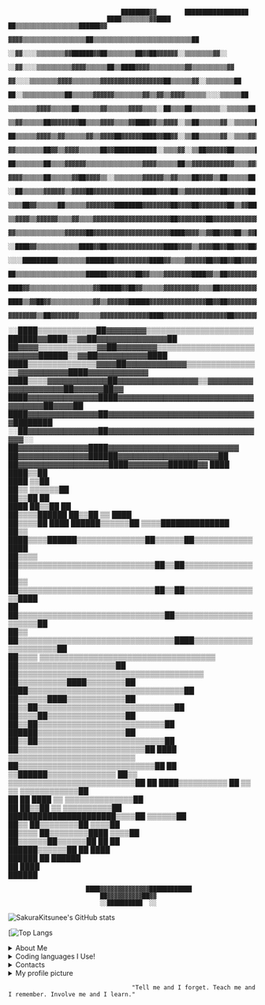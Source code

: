                                                                                                   
                                    ████████▓▓        ██████████████████                          
                                ████▒▒▒▒▒▒▒▒▓▓████  ██▒▒▒▒▒▒▒▒▒▒▒▒▒▒▒▒▒▒██████▓▓                  
                            ▓▓▓▓▒▒▒▒▒▒▒▒▒▒▒▒▒▒▒▒▒▒██▒▒▒▒▒▒▒▒▒▒▒▒▒▒▒▒▒▒▒▒▒▒▒▒▒▒▒▒██                
                        ░░▓▓░░░░▒▒▒▒▒▒▒▒▓▓██████▓▓██▒▒▒▒▒▒▒▒██▓▓██▓▓▓▓▓▓░░▒▒▒▒▒▒▒▒▓▓░░            
                      ░░▓▓░░░░▒▒▒▒▒▒▒▒▒▒▓▓▓▓▒▒▒▒▒▒██▒▒████▓▓▓▓▒▒▒▒▒▒▒▒▒▒▓▓▒▒▒▒▒▒▒▒▒▒▓▓            
                      ▓▓░░░░▒▒▒▒▒▒▒▒▓▓▓▓▒▒▒▒▒▒▒▒▓▓▓▓▓▓▓▓▓▓▓▓▓▓▓▓▓▓██▒▒▒▒▒▒▓▓░░▒▒▒▒▒▒▒▒██          
                    ██░░▒▒▒▒▒▒▒▒▒▒▒▒██▒▒▒▒▒▒▓▓▓▓▓▓▒▒▒▒▒▒▒▒▓▓▒▒▓▓▒▒▓▓▓▓▒▒▒▒▒▒░░░░▒▒▒▒▒▒██          
                  ▒▒▒▒▒▒▒▒▓▓▓▓▒▒▒▒▒▒██▒▒▒▒▒▒▓▓▒▒▒▒▒▒▓▓▓▓▒▒▒▒░░██▒▒▒▒██▒▒▒▒▒▒▒▒░░▒▒▒▒▒▒██          
                ▒▒▓▓▒▒▒▒▒▒██▓▓▓▓▓▓▓▓██▒▒▒▒▓▓▓▓▒▒▒▒▓▓████▓▓▒▒▓▓▓▓░░▒▒██▒▒▒▒▒▒▓▓░░▒▒▒▒▒▒██          
                ██▒▒▒▒▒▒▓▓▓▓▒▒▓▓▒▒▒▒▒▒▓▓▒▒▓▓▓▓██▓▓▓▓▓▓████▓▓██▓▓░░▒▒██▒▒▒▒▒▒▓▓░░▒▒▒▒▓▓▒▒          
              ▓▓▒▒▒▒▒▒▒▒██▓▓▒▒▓▓▓▓▒▒▒▒▒▒██▓▓████████████░░▒▒▒▒▓▓░░▒▒██▓▓▓▓▓▓██▒▒▒▒▒▒██            
              ██▒▒▒▒▒▒▒▒██▒▒▒▒▓▓▓▓▓▓▒▒▒▒▒▒▒▒▒▒▒▒▒▒▒▒▓▓▓▓▒▒▒▒▒▒██▒▒▓▓▓▓▓▓▓▓▓▓▓▓▒▒▒▒▓▓▒▒            
              ▓▓▓▓▒▒▒▒▒▒██▒▒▒▒▒▒▓▓██▓▓▓▓▒▒░░▒▒▒▒▒▒▒▒▓▓▓▓▓▓▒▒▓▓▒▒▒▒██▓▓▓▓▒▒██▒▒▒▒▒▒██              
              ░░██▒▒▒▒▒▒▓▓▓▓▓▓▒▒▓▓▓▓██▓▓▓▓▓▓▓▓▓▓▓▓▓▓████▓▓▓▓██▒▒▓▓▓▓▓▓▓▓▓▓██▓▓▓▓▓▓██              
            ▒▒▒▒██▓▓▒▒▒▒▒▒██▒▒▒▒▒▒▓▓▓▓▓▓▓▓████████▓▓▓▓▓▓▓▓██▓▓▓▓██▓▓▓▓▓▓▓▓██▒▒▓▓████▒▒▒▒          
          ▒▒▓▓▓▓▒▒▓▓▓▓▓▓▒▒▒▒▓▓▒▒▒▒▓▓▓▓▓▓▓▓▓▓▓▓▓▓▓▓▓▓▓▓▓▓██▓▓▓▓▓▓▓▓██▓▓▓▓▓▓▓▓▓▓▓▓▓▓▓▓▓▓▓▓▒▒▒▒      
        ▓▓▒▒▒▒▒▒▒▒▒▒▒▒▒▒▓▓▓▓▓▓██▓▓▓▓▓▓▓▓▓▓▓▓▓▓▓▓▓▓▓▓▓▓████▓▓▓▓▒▒▓▓██▓▓▓▓██▒▒▓▓██▓▓▓▓▓▓▓▓▓▓▓▓▓▓    
        ░░████▓▓▒▒▒▒▒▒▒▒▒▒▒▒████▓▓██▓▓▓▓▓▓▓▓▓▓▓▓▓▓▓▓████▓▓▓▓▒▒▓▓▓▓██▓▓██▓▓▓▓██▓▓▓▓▓▓▓▓▓▓▓▓▓▓▓▓▓▓  
          ░░░░██████████▒▒▒▒▒▒▒▒████████▓▓▓▓▓▓▓▓▓▓████▓▓▒▒▒▒▓▓▓▓▓▓██▓▓██▓▓██▓▓▓▓▓▓▓▓▓▓▓▓▓▓▓▓▓▓▓▓▓▓
              ██▒▒▒▒▒▒▒▒▒▒▒▒▒▒▒▒▒▒▒▒██████▓▓▓▓▓▓▓▓██▓▓▒▒▒▒▓▓▓▓▓▓▓▓████▓▓▒▒██▓▓▓▓▓▓▓▓▓▓▓▓▓▓▓▓▓▓▓▓██
              ████▓▓▒▒▒▒▒▒▒▒▒▒▒▒▒▒▒▒▒▒▓▓██████▓▓██▓▓▒▒▒▒▒▒▓▓▓▓▓▓▓▓▓▓▒▒▒▒██▓▓▓▓▓▓▓▓▓▓▓▓▓▓▓▓▓▓▓▓▓▓██
          ████▒▒▓▓██▓▓▒▒▒▒▒▒▒▒▒▒▒▒▓▓▒▒▓▓▓▓▓▓██████▓▓▓▓▓▓▓▓▓▓▓▓▓▓▓▓██▓▓██▓▓▓▓▓▓▓▓▓▓▓▓▓▓▓▓▓▓▓▓████  
        ▓▓▓▓▓▓▓▓▒▒██▓▓▓▓▓▓▓▓▒▒▒▒▒▒▓▓▓▓▓▓▓▓▓▓▓▓▓▓████▓▓▓▓▓▓▓▓▓▓▓▓▓▓▓▓▓▓██▓▓▓▓▓▓▓▓▓▓▓▓▓▓██████░░░░  
  ░░████▒▒▒▒▒▒▒▒▒▒▒▒██▓▓▓▓▓▓▓▓▒▒▒▒▒▒▒▒▒▒▒▒▒▒▒▒▒▒▒▒▒▒██████▓▓████▒▒▓▓██▓▓▓▓▓▓▓▓▓▓▓▓▓▓██            
  ██▓▓▓▓▒▒▒▒▒▒▒▒▒▒▒▒▓▓██▓▓▓▓▓▓▓▓▒▒▒▒▒▒▒▒▒▒▒▒▒▒▒▒▒▒▒▒▓▓▓▓▓▓██████▒▒▓▓██▓▓▓▓▓▓▓▓▓▓████              
  ████▒▒▒▒▒▒▒▒▒▒▒▒▒▒▓▓▓▓██▓▓▓▓▓▓▓▓▓▓▓▓▒▒▒▒▒▒▒▒▒▒▒▒▒▒▒▒▓▓▓▓▓▓▓▓▓▓████▓▓▓▓▓▓▓▓▓▓▓▓                  
      ████▒▒▒▒▓▓▓▓▓▓▓▓▓▓▓▓██▓▓▓▓▓▓▓▓▓▓▓▓▓▓▓▓▒▒▓▓▓▓▓▓▓▓▓▓▓▓▓▓▓▓▓▓▓▓██▓▓▓▓▓▓██▓▓                    
          ████▓▓▓▓▓▓▓▓▓▓▓▓▓▓████▓▓▓▓▓▓▓▓▓▓▓▓▓▓▓▓▓▓▓▓▓▓▓▓▓▓▓▓▓▓▓▓▓▓██▓▓▓▓██                        
              ████▓▓▓▓▓▓▓▓▓▓▓▓▓▓██▓▓▓▓▓▓▓▓▓▓▓▓▓▓▓▓▓▓▓▓▓▓▓▓▓▓▓▓▓▓████████                          
                ░░██▓▓▓▓▓▓▓▓▓▓▓▓▓▓██▓▓▓▓▓▓▓▓▓▓▓▓▓▓▓▓▓▓▓▓▓▓▓▓▓▓▓▓▓▓▓▓░░                            
                    ██▓▓▓▓▓▓▓▓▓▓▓▓▓▓████▓▓▓▓▓▓▓▓▓▓▓▓▓▓▓▓▓▓▓▓▓▓▓▓▓▓                                
                      ██▓▓▓▓▓▓▓▓▓▓▓▓▓▓██████▓▓▓▓▓▓▓▓▓▓▓▓▓▓▓▓▓▓▓▓██                                
                        ██▓▓▓▓▓▓▓▓▓▓▓▓▓▓▓▓▓▓████▓▓▓▓▓▓▓▓██████▓▓                                                            ████                                
                                    ████▒▒██                                
                                  ████  ▒▒██                                
                                ██▒▒  ▒▒▒▒▒▒██                              
                              ██▒▒██        ██                              
  ████                      ██▒▒██          ██                              
██▒▒▒▒██████                ██▒▒██      ▒▒  ████                            
██▒▒▒▒██    ████      ██████▒▒▒▒▒▒██    ▒▒▒▒██████████████                  
██▒▒    ████▒▒▒▒██████▒▒▒▒▒▒▒▒▒▒▒▒▒▒██▒▒▒▒▒▒██▒▒▒▒▒▒▒▒▒▒▒▒████              
██▒▒▒▒      ██▒▒▒▒▒▒▒▒▒▒▒▒▒▒▒▒▒▒▒▒▒▒▒▒▒▒▒▒██▒▒██▒▒▒▒▒▒▒▒▒▒▒▒▒▒██            
  ██▒▒      ██▒▒▒▒▒▒▒▒▒▒▒▒▒▒▒▒▒▒▒▒▒▒▒▒▒▒▒▒██▒▒██▒▒▒▒▒▒▒▒▒▒▒▒▒▒▒▒████        
  ██        ██▒▒▒▒▒▒▒▒▒▒▒▒▒▒▒▒▒▒▒▒▒▒▒▒▒▒▒▒▒▒██▒▒▒▒▒▒▒▒▒▒▒▒▒▒▒▒▒▒▒▒▒▒██      
  ██▒▒    ██▒▒▒▒▒▒▒▒▒▒▒▒▒▒▒▒▒▒▒▒▒▒▒▒▒▒▒▒▒▒▒▒████▒▒▒▒▒▒▒▒▒▒▒▒▒▒▒▒▒▒▒▒▒▒██    
  ██▒▒▒▒  ▒▒▒▒▒▒▒▒▒▒▒▒▒▒▒▒▒▒▒▒▒▒▒▒▒▒▒▒▒▒▒▒▒▒▒▒  ██▒▒▒▒▒▒▒▒▒▒▒▒▒▒▒▒▒▒▒▒██    
    ██▒▒▒▒▒▒▒▒▒▒▒▒▒▒▒▒▒▒▒▒▒▒▒▒▒▒▒▒▒▒▒▒▒▒▒▒▒▒    ██▒▒▒▒▒▒▒▒▒▒████▒▒▒▒▒▒▒▒██  
    ████▒▒▒▒▒▒▒▒▒▒▒▒▒▒▒▒▒▒▒▒▒▒▒▒▒▒▒▒▒▒▒▒██      ██▒▒▒▒▒▒████▒▒▒▒▒▒▒▒▒▒▒▒██  
    ██▒▒██▒▒▒▒▒▒▒▒▒▒▒▒▒▒▒▒▒▒▒▒▒▒▒▒▒▒▒▒██        ██▒▒▒▒██▒▒▒▒▒▒▒▒▒▒▒▒▒▒▒▒██  
      ██▒▒██▒▒▒▒▒▒▒▒▒▒▒▒▒▒▒▒▒▒▒▒▒▒▒▒▒▒██        ██████▒▒▒▒▒▒▒▒▒▒▒▒▒▒▒▒▒▒██  
      ██▒▒██▒▒▒▒▒▒▒▒▒▒▒▒▒▒▒▒▒▒▒▒▒▒▒▒▒▒██      ██▒▒▒▒▒▒▒▒▒▒▒▒▒▒▒▒▒▒▒▒▒▒▒▒▒▒██
        ████  ▒▒▒▒▒▒▒▒▒▒▒▒▒▒▒▒▒▒▒▒▒▒▒▒▒▒    ██▒▒▒▒▒▒▒▒▒▒▒▒▒▒▒▒▒▒▒▒▒▒▒▒▒▒▒▒██
          ██    ▒▒██████▒▒▒▒▒▒▒▒▒▒▒▒▒▒    ██▒▒  ▒▒▒▒▒▒▒▒▒▒▒▒▒▒▒▒▒▒▒▒▒▒▒▒▒▒██
          ██            ████▒▒▒▒▒▒▒▒▒▒    ██  ▒▒  ▒▒        ▒▒▒▒▒▒▒▒▒▒▒▒██  
            ██                      ██  ████  ▒▒          ▒▒▒▒▒▒▒▒▒▒▒▒▒▒██  
              ██                      ██▒▒██              ▒▒  ▒▒▒▒▒▒▒▒▒▒██  
                ██████████████████████▒▒▒▒██                    ▒▒▒▒▒▒██    
                      ██▒▒      ██▒▒▒▒▒▒▒▒██                    ▒▒▒▒██      
                      ██▒▒▒▒  ██▒▒▒▒▒▒▒▒████                  ▒▒▒▒██        
                      ██▒▒▒▒▒▒██▒▒▒▒▒▒██  ██                    ██          
                        ██████▒▒▒▒▒▒██    ██                ████            
                              ██████      ██          ██████                
                                            ██    ████                      
                                            ██████                          
              
                          ████▓▓▓▓▓▓▓▓▓▓▓▓▓▓████████████                                          
                              ██▓▓▓▓▓▓▓▓▓▓██▓▓                                                    
                              ░░██████████  ░░                                                    







![SakuraKitsunee's GitHub stats](https://github-readme-stats.vercel.app/api?username=SakuraKitsunee&show_icons=true&theme=maroongold)


[![Top Langs](https://github-readme-stats.vercel.app/api/top-langs/?username=SakuraKitsunee&layout=compact&theme=maroongold)

<details>
  <summary>About Me</summary>
  
  Hi my name is SakuraKitsunee, but you can call me Sakura. i'm 13 years old, and can and will DUNK on you in basketball! 

</details>   

<details>
  <summary>Coding languages I Use!</summary>
  
  <ul>
  <li>JavaScript</li>
  <li>HTML</li>
  <li>Python</li>
  <li>Ruby</li>
</ul>
  

</details> 

<details>
  <summary>Contacts</summary>
  
  ツ゚ CONTACTS ツ゚
  
  My Main Email: calebthehufflepuff@gmail.com
  
  </details>

<details>
  <summary>My profile picture</summary>
  
   Photos Used:
  
  | Name | Image |
  | ---- | ----- |
  | Content | ![MSSY4308](https://user-images.githubusercontent.com/75956379/115273131-087ff500-a0f4-11eb-86cf-9751106ae3c7.JPEG)


</details>   





                                       "Tell me and I forget. Teach me and I remember. Involve me and I learn."
